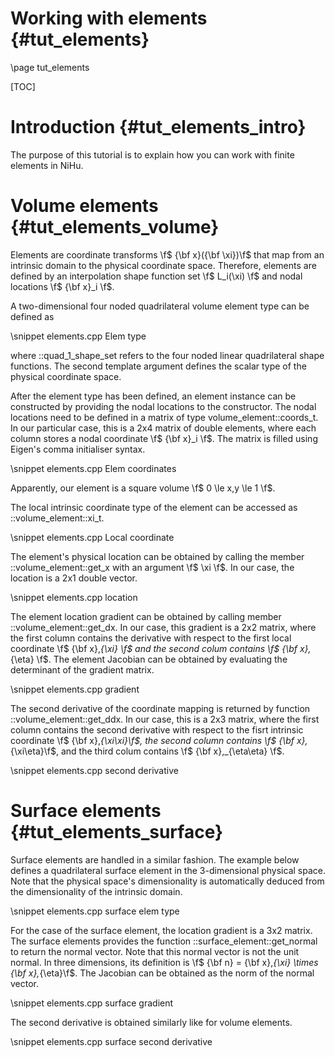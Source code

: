 Working with elements {#tut_elements}
=====================================

\page tut_elements

[TOC]

Introduction {#tut_elements_intro}
============

The purpose of this tutorial is to explain how you can work with finite elements in NiHu.

Volume elements {#tut_elements_volume}
===============

Elements are coordinate transforms \f$ {\bf x}({\bf \xi})\f$ that map from an intrinsic domain to the physical coordinate space.
Therefore, elements are defined by an interpolation shape function set \f$ L_i(\xi) \f$ and nodal locations \f$ {\bf x}_i \f$.

A two-dimensional four noded quadrilateral volume element type can be defined as

\snippet elements.cpp Elem type

where ::quad_1_shape_set refers to the four noded linear quadrilateral shape functions.
The second template argument defines the scalar type of the physical coordinate space.

After the element type has been defined, an element instance can be constructed by providing the nodal locations to the constructor.
The nodal locations need to be defined in a matrix of type volume_element::coords_t.
In our particular case, this is a 2x4 matrix of double elements, where each column stores a nodal coordinate \f$ {\bf x}_i \f$.
The matrix is filled using Eigen's comma initialiser syntax.

\snippet elements.cpp Elem coordinates

Apparently, our element is a square volume \f$ 0 \le x,y \le 1 \f$.

The local intrinsic coordinate type of the element can be accessed as ::volume_element::xi_t.

\snippet elements.cpp Local coordinate

The element's physical location can be obtained by calling the member ::volume_element::get_x with an argument \f$ \xi \f$.
In our case, the location is a 2x1 double vector.

\snippet elements.cpp location

The element location gradient can be obtained by calling member ::volume_element::get_dx.
In our case, this gradient is a 2x2 matrix, where the first column contains the derivative with respect to the first local coordinate \f$ {\bf x},_{\xi} \f$ and the second colum contains \f$ {\bf x},_{\eta} \f$.
The element Jacobian can be obtained by evaluating the determinant of the gradient matrix.

\snippet elements.cpp gradient

The second derivative of the coordinate mapping is returned by function ::volume_element::get_ddx.
In our case, this is a 2x3 matrix, where the first column contains the second derivative with respect to the fisrt intrinsic coordinate \f$ {\bf x},_{\xi\xi}\f$, the second column contains \f$ {\bf x},_{\xi\eta}\f$, and the third colum contains \f$ {\bf x},_{\eta\eta} \f$.

\snippet elements.cpp second derivative


Surface elements {#tut_elements_surface}
================

Surface elements are handled in a similar fashion.
The example below defines a quadrilateral surface element in the 3-dimensional physical space.
Note that the physical space's dimensionality is automatically deduced from the dimensionality of the intrinsic domain.

\snippet elements.cpp surface elem type

For the case of the surface element, the location gradient is a 3x2 matrix.
The surface elements provides the function ::surface_element::get_normal to return the normal vector.
Note that this normal vector is not the unit normal.
In three dimensions, its definition is \f$ {\bf n} = {\bf x},_{\xi} \times {\bf x},_{\eta}\f$.
The Jacobian can be obtained as the norm of the normal vector.
	
\snippet elements.cpp surface gradient

The second derivative is obtained similarly like for volume elements.

\snippet elements.cpp surface second derivative



